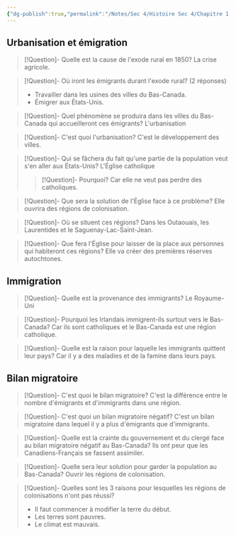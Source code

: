 ```yaml
---
{"dg-publish":true,"permalink":"/Notes/Sec 4/Histoire Sec 4/Chapitre 1：La formation du régime fédéral canadien (1840 - 1896)/Dossier 2：Transformations socio-économiques/3. Les mouvements de population/"}
---
```



## Urbanisation et émigration

>[!Question]- Quelle est la cause de l'exode rural en 1850?
>La crise agricole.

>[!Question]- Où iront les émigrants durant l'exode rural? (2 réponses)
>- Travailler dans les usines des villes du Bas-Canada.
>- Émigrer aux États-Unis.

>[!Question]- Quel phénomène se produira dans les villes du Bas-Canada qui accueilleront ces émigrants?
>L'urbanisation

>[!Question]- C'est quoi l'urbanisation?
>C'est le développement des villes.


>[!Question]- Qui se fâchera du fait qu'une partie de la population veut s'en aller aux États-Unis?
>L'Église catholique
>>[!Question]- Pourquoi?
>>Car elle ne veut pas perdre des catholiques.

>[!Question]- Que sera la solution de l'Église face à ce problème?
>Elle ouvrira des régions de colonisation.

>[!Question]- Où se situent ces régions?
>Dans les Outaouais, les Laurentides et le Saguenay-Lac-Saint-Jean.

>[!Question]- Que fera l'Église pour laisser de la place aux personnes qui habiteront ces régions?
>Elle va créer des premières réserves autochtones.


## Immigration

>[!Question]- Quelle est la provenance des immigrants?
>Le Royaume-Uni

>[!Question]- Pourquoi les Irlandais immigrent-ils surtout vers le Bas-Canada?
>Car ils sont catholiques et le Bas-Canada est une région catholique.

>[!Question]- Quelle est la raison pour laquelle les immigrants quittent leur pays?
>Car il y a des maladies et de la famine dans leurs pays.


## Bilan migratoire

>[!Question]- C'est quoi le bilan migratoire?
>C'est la différence entre le nombre d'émigrants et d'immigrants dans une région.

>[!Question]- C'est quoi un bilan migratoire négatif?
>C'est un bilan migratoire dans lequel il y a plus d'émigrants que d'immigrants.


>[!Question]- Quelle est la crainte du gouvernement et du clergé face au bilan migratoire négatif au Bas-Canada?
>Ils ont peur que les Canadiens-Français se fassent assimiler.

>[!Question]- Quelle sera leur solution pour garder la population au Bas-Canada?
>Ouvrir les régions de colonisation.

>[!Question]- Quelles sont les 3 raisons pour lesquelles les régions de colonisations n'ont pas réussi?
>- Il faut commencer à modifier la terre du début.
>- Les terres sont pauvres.
>- Le climat est mauvais.

